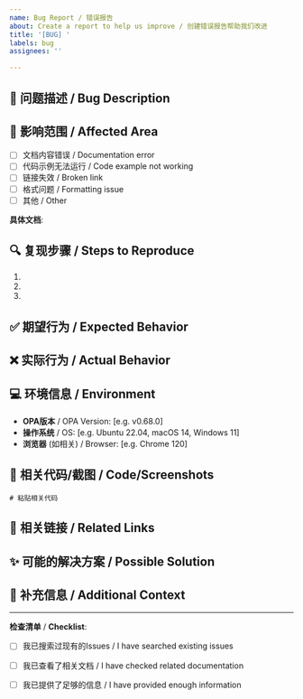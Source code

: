 ```yaml
---
name: Bug Report / 错误报告
about: Create a report to help us improve / 创建错误报告帮助我们改进
title: '[BUG] '
labels: bug
assignees: ''

---
```


## 🐛 问题描述 / Bug Description

<!-- 清晰简洁地描述问题 -->

## 📍 影响范围 / Affected Area

- [ ] 文档内容错误 / Documentation error
- [ ] 代码示例无法运行 / Code example not working
- [ ] 链接失效 / Broken link
- [ ] 格式问题 / Formatting issue
- [ ] 其他 / Other

**具体文档**: 
<!-- 例如: docs/02-语言模型/02.1-Rego语法规范.md -->

## 🔍 复现步骤 / Steps to Reproduce

1. 
2. 
3. 

## ✅ 期望行为 / Expected Behavior

<!-- 描述你期望的正确行为 -->

## ❌ 实际行为 / Actual Behavior

<!-- 描述实际发生的情况 -->

## 💻 环境信息 / Environment

- **OPA版本** / OPA Version: [e.g. v0.68.0]
- **操作系统** / OS: [e.g. Ubuntu 22.04, macOS 14, Windows 11]
- **浏览器** (如相关) / Browser: [e.g. Chrome 120]

## 📎 相关代码/截图 / Code/Screenshots

```rego
# 粘贴相关代码
```

<!-- 或添加截图 -->

## 🔗 相关链接 / Related Links

<!-- 相关Issue、PR或外部链接 -->

## ✨ 可能的解决方案 / Possible Solution

<!-- 如果你有解决建议，请分享 -->

## 📝 补充信息 / Additional Context

<!-- 任何其他有助于理解问题的信息 -->

---

**检查清单** / **Checklist**:
- [ ] 我已搜索过现有的Issues / I have searched existing issues
- [ ] 我已查看了相关文档 / I have checked related documentation
- [ ] 我已提供了足够的信息 / I have provided enough information

